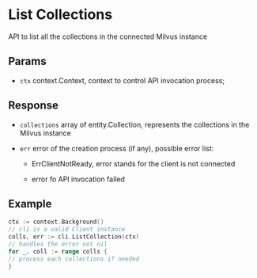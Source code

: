 # List Collections

API to list all the collections in the connected Milvus instance 

## Params

- `ctx` context.Context, context to control API invocation process;

## Response

- `collections` array of entity.Collection, represents the collections in the Milvus instance

- `err` error of the creation process (if any), possible error list:

    - ErrClientNotReady, error stands for the client is not connected

    - error fo API invocation failed 

## Example

```go
ctx := context.Background()
// cli is a valid Client instance
colls, err := cli.ListCollection(ctx)
// handles the error not nil
for _, coll := range colls {
// process each collections if needed
}
```
